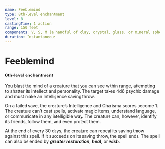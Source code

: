 ```yaml
---
name: Feeblemind
type: 8th-level enchantment
level: 8
castingTime: 1 action
range: 150 feet
components: V, S, M (a handful of clay, crystal, glass, or mineral spheres)
duration: Instantaneous
---
```


# Feeblemind

#### 8th-level enchantment

You blast the mind of a creature that you can see within range, attempting to shatter its intellect and personality. The target takes 4d6 psychic damage and must make an Intelligence saving throw.

On a failed save, the creature’s Intelligence and Charisma scores become 1. The creature can’t cast spells, activate magic items, understand language, or communicate in any intelligible way. The creature can, however, identify its friends, follow them, and even protect them.

At the end of every 30 days, the creature can repeat its saving throw against this spell. If it succeeds on its saving throw, the spell ends. The spell can also be ended by _**greater restoration**_, _**heal**_, or _**wish**_.
